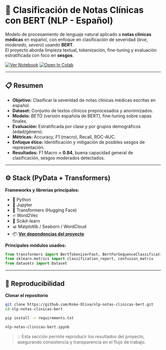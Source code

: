 # 🧠 Clasificación de Notas Clínicas con BERT (NLP - Español)

Modelo de procesamiento de lenguaje natural aplicado a **notas clínicas médicas** en español, con enfoque en clasificación de severidad (*leve*, *moderado*, *severo*) usando **BERT**.  
El proyecto aborda limpieza textual, tokenización, fine-tuning y evaluación estratificada con foco en **sesgos**.

[![Ver Notebook](https://img.shields.io/badge/Ver%20Notebook-000000?logo=jupyter&logoColor=white)](https://github.com/Koke-Oliva/nlp-notas-clinicas-bert/blob/main/nlp-notas-clinicas-bert.ipynb)
[![Open In Colab](https://colab.research.google.com/assets/colab-badge.svg)](https://colab.research.google.com/github/Koke-Oliva/nlp-notas-clinicas-bert/blob/main/nlp-notas-clinicas-bert.ipynb)


---

## 📋 Resumen

- **Objetivo:** Clasificar la severidad de notas clínicas médicas escritas en español.  
- **Dataset:** Conjunto de textos clínicos preprocesados y anonimizados.  
- **Modelo:** *BETO* (versión española de BERT), fine-tuning sobre capas finales.  
- **Evaluación:** Estratificada por clase y por grupos demográficos (edad/género).  
- **Métricas:** Accuracy, F1 (macro), Recall, ROC-AUC.  
- **Enfoque ético:** Identificación y mitigación de posibles sesgos de representación.  
- **Resultados:** F1 Macro ≈ **0.84**, buena capacidad general de clasificación, sesgos moderados detectados.

---

## ⚙️ Stack (PyData + Transformers)

**Frameworks y librerías principales:**
- 🐍 Python  
- 📓 Jupyter  
- 🤗 Transformers (Hugging Face)  
- 🔥 Word2Vec  
- 🧩 Scikit-learn  
- 📊 Matplotlib / Seaborn / WordCloud
- 📦 **[Ver dependencias del proyecto](requirements.txt)**


**Principales módulos usados:**
```python
from transformers import BertTokenizerFast, BertForSequenceClassification, Trainer, TrainingArguments
from sklearn.metrics import classification_report, confusion_matrix
from datasets import Dataset

```
---

## 🧩 Reproducibilidad

   **Clonar el repositorio**
   ```bash
   git clone https://github.com/Koke-Oliva/nlp-notas-clinicas-bert.git
   cd nlp-notas-clinicas-bert
   ```
   ```bash
   pip install -r requirements.txt
   ``` 
   ```bash
   nlp-notas-clinicas-bert.ipynb
   ```

> 💡 Esta sección permite reproducir los resultados del proyecto, asegurando consistencia y transparencia en el flujo de trabajo.


